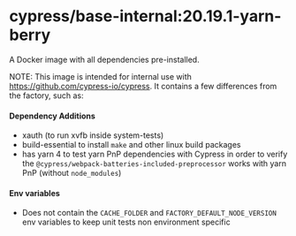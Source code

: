 # cypress/base-internal:20.19.1-yarn-berry

A Docker image with all dependencies pre-installed.

NOTE: This image is intended for internal use with https://github.com/cypress-io/cypress. It contains a few differences from the factory, such as:

#### Dependency Additions

- xauth (to run xvfb inside system-tests)
- build-essential to install `make` and other linux build packages
- has yarn 4 to test yarn PnP dependencies with Cypress in order to verify the `@cypress/webpack-batteries-included-preprocessor` works with yarn PnP (without `node_modules`)

#### Env variables

- Does not contain the `CACHE_FOLDER` and `FACTORY_DEFAULT_NODE_VERSION` env variables to keep unit tests non environment specific

